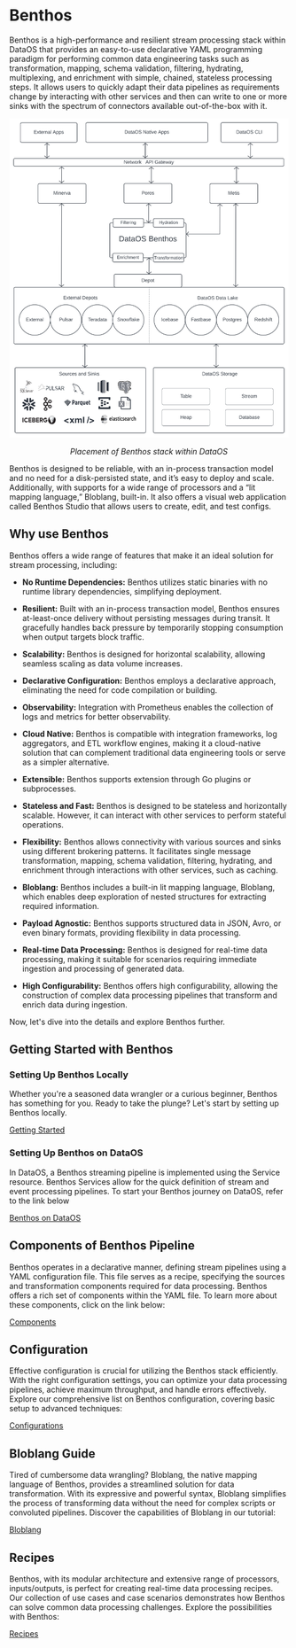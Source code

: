# Benthos

Benthos is a high-performance and resilient stream processing stack within DataOS that provides an easy-to-use declarative YAML programming paradigm for performing common data engineering tasks such as transformation, mapping, schema validation, filtering, hydrating, multiplexing, and enrichment with simple, chained, stateless processing steps. It allows users to quickly adapt their data pipelines as requirements change by interacting with other services and then can write to one or more sinks with the spectrum of connectors available out-of-the-box with it.

![Benthos within DataOS](./benthos/untitled.png)

<center>

<i>Placement of Benthos stack within DataOS</i>
</center>

Benthos is designed to be reliable, with an in-process transaction model and no need for a disk-persisted state, and it’s easy to deploy and scale.  Additionally, with supports for a wide range of processors and a “lit mapping language,” Bloblang, built-in. It also offers a visual web application called Benthos Studio that allows users to create, edit, and test configs. 

## Why use Benthos

Benthos offers a wide range of features that make it an ideal solution for stream processing, including:

- **No Runtime Dependencies:** Benthos utilizes static binaries with no runtime library dependencies, simplifying deployment.

- **Resilient:** Built with an in-process transaction model, Benthos ensures at-least-once delivery without persisting messages during transit. It gracefully handles back pressure by temporarily stopping consumption when output targets block traffic.

- **Scalability:** Benthos is designed for horizontal scalability, allowing seamless scaling as data volume increases.

- **Declarative Configuration:** Benthos employs a declarative approach, eliminating the need for code compilation or building.

- **Observability:** Integration with Prometheus enables the collection of logs and metrics for better observability.

- **Cloud Native:** Benthos is compatible with integration frameworks, log aggregators, and ETL workflow engines, making it a cloud-native solution that can complement traditional data engineering tools or serve as a simpler alternative.

- **Extensible:** Benthos supports extension through Go plugins or subprocesses.

- **Stateless and Fast:** Benthos is designed to be stateless and horizontally scalable. However, it can interact with other services to perform stateful operations.

- **Flexibility:** Benthos allows connectivity with various sources and sinks using different brokering patterns. It facilitates single message transformation, mapping, schema validation, filtering, hydrating, and enrichment through interactions with other services, such as caching.

- **Bloblang:** Benthos includes a built-in lit mapping language, Bloblang, which enables deep exploration of nested structures for extracting required information.

- **Payload Agnostic:** Benthos supports structured data in JSON, Avro, or even binary formats, providing flexibility in data processing.

- **Real-time Data Processing:** Benthos is designed for real-time data processing, making it suitable for scenarios requiring immediate ingestion and processing of generated data.

- **High Configurability:** Benthos offers high configurability, allowing the construction of complex data processing pipelines that transform and enrich data during ingestion.

Now, let's dive into the details and explore Benthos further.

## Getting Started with Benthos

### **Setting Up Benthos Locally**

Whether you're a seasoned data wrangler or a curious beginner, Benthos has something for you. Ready to take the plunge? Let's start by setting up Benthos locally.

[Getting Started ](./benthos/getting_started.md)

### **Setting Up Benthos on DataOS**

In DataOS, a Benthos streaming pipeline is implemented using the Service resource. Benthos Services allow for the quick definition of stream and event processing pipelines. To start your Benthos journey on DataOS, refer to the link below

[Benthos on DataOS](./benthos/benthos_on_dataos.md)

## Components of Benthos Pipeline

Benthos operates in a declarative manner, defining stream pipelines using a YAML configuration file. This file serves as a recipe, specifying the sources and transformation components required for data processing. Benthos offers a rich set of components within the YAML file. To learn more about these components, click on the link below:

[Components](./benthos/components.md)

## Configuration

Effective configuration is crucial for utilizing the Benthos stack efficiently. With the right configuration settings, you can optimize your data processing pipelines, achieve maximum throughput, and handle errors effectively. Explore our comprehensive list on Benthos configuration, covering basic setup to advanced techniques:

[Configurations](./benthos/configurations.md)

## Bloblang Guide

Tired of cumbersome data wrangling? Bloblang, the native mapping language of Benthos, provides a streamlined solution for data transformation. With its expressive and powerful syntax, Bloblang simplifies the process of transforming data without the need for complex scripts or convoluted pipelines. Discover the capabilities of Bloblang in our tutorial:

[Bloblang ](./benthos/bloblang.md)

## Recipes

Benthos, with its modular architecture and extensive range of processors, inputs/outputs, is perfect for creating real-time data processing recipes. Our collection of use cases and case scenarios demonstrates how Benthos can solve common data processing challenges. Explore the possibilities with Benthos:

[Recipes](./benthos/recipes.md)